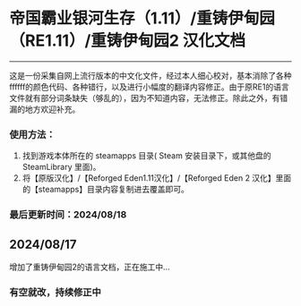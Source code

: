 # 帝国霸业银河生存（1.11）/重铸伊甸园（RE1.11）/重铸伊甸园2 汉化文档

---

这是一份采集自网上流行版本的中文化文件，经过本人细心校对，基本消除了各种ffffff的颜色代码、各种错行，以及进行小幅度的翻译内容修正。由于原RE1的语言文件就有部分词条缺失（够乱的），因为不知道内容，无法修正。除此之外，有错漏的地方欢迎补充。

### 使用方法：

1. 找到游戏本体所在的 steamapps 目录( Steam 安装目录下，或其他盘的 SteamLibrary 里面)。
2. 将【原版汉化】/【Reforged Eden1.11汉化】/【Reforged Eden 2 汉化】里面的【steamapps】目录内容复制进去覆盖即可。

### 最后更新时间：2024/08/18

2024/08/17
---
增加了重铸伊甸园2的语言文档，正在施工中...
	
### 有空就改，持续修正中